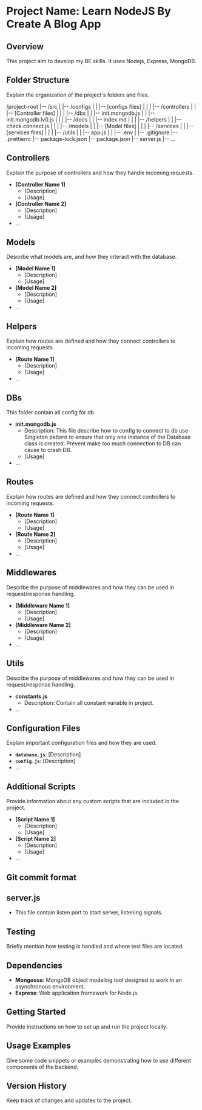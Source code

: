 # Project Name: Learn NodeJS By Create A Blog App 

## Overview
This project aim to develop my BE skills. It uses Nodejs, Express, MongoDB.

## Folder Structure
Explain the organization of the project's folders and files.

/project-root
|-- /src
|   |-- /configs
|   |   |-- [configs files]
|   |
|   |-- /controllers
|   |   |-- [Controller files]
|   |
|   |-- /dbs
|   |   |-- init.mongodb.js
|   |   |-- init.mongodb.lv0.js
|   |
|   |-- /docs
|   |   |-- index.md
|   |
|   |-- /helpers
|   |   |-- check.connect.js
|   |
|   |-- /models
|   |   |-- [Model files]
|   |
|   |-- /services
|   |   |-- [services files]
|   |
|   |-- /utils
|   |   |-- app.js
|   |   |-- .env
|
|-- .gitignore
|-- .prettierrc
|-- package-lock.json
|-- package.json
|-- server.js
|-- ...



## Controllers
Explain the purpose of controllers and how they handle incoming requests.

- **[Controller Name 1]**
  - [Description]
  - [Usage]
- **[Controller Name 2]**
  - [Description]
  - [Usage]
- ...

## Models
Describe what models are, and how they interact with the database.

- **[Model Name 1]**
  - [Description]
  - [Usage]
- **[Model Name 2]**
  - [Description]
  - [Usage]
- ...

## Helpers
Explain how routes are defined and how they connect controllers to incoming requests.

- **[Route Name 1]**
  - [Description]
  - [Usage]
- ...

## DBs
This folder contain all config for db.
- **init.mongodb.js**
  - Description: This file describe how to config to connect to db use Singleton pattern to ensure that only one instance of the Database class is created. Prevent make too much connection to DB can cause to crash DB. 
  - [Usage]
- ...

## Routes
Explain how routes are defined and how they connect controllers to incoming requests.

- **[Route Name 1]**
  - [Description]
  - [Usage]
- **[Route Name 2]**
  - [Description]
  - [Usage]
- ...

## Middlewares
Describe the purpose of middlewares and how they can be used in request/response handling.
- **[Middleware Name 1]**
  - [Description]
  - [Usage]
- **[Middleware Name 2]**
  - [Description]
  - [Usage]
- ...

## Utils
Describe the purpose of middlewares and how they can be used in request/response handling.
- **constants.js**
  - Description: Contain all constant variable in project.
- ...

## Configuration Files
Explain important configuration files and how they are used.

- **`database.js`**: [Description]
- **`config.js`**: [Description]
- ...

## Additional Scripts
Provide information about any custom scripts that are included in the project.

- **[Script Name 1]**
  - [Description]
  - [Usage]
- **[Script Name 2]**
  - [Description]
  - [Usage]
- ...

## Git commit format

## server.js
- This file contain listen port to start server, listening signals.


## Testing
Briefly mention how testing is handled and where test files are located.

## Dependencies
- **Mongoose**: MongoDB object modeling tool designed to work in an asynchronous environment.
- **Express**: Web application framework for Node.js.

## Getting Started
Provide instructions on how to set up and run the project locally.

## Usage Examples
Give some code snippets or examples demonstrating how to use different components of the backend.

## Version History
Keep track of changes and updates to the project.
